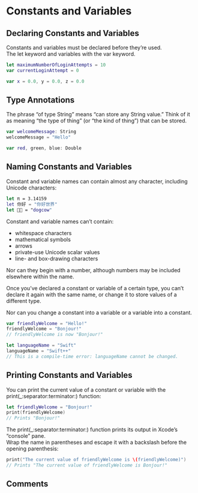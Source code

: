 # Constants and Variables

## Declaring Constants and Variables

Constants and variables must be declared before they’re used.  
The let keyword and variables with the var keyword.

```swift
let maximumNumberOfLoginAttempts = 10
var currentLoginAttempt = 0

var x = 0.0, y = 0.0, z = 0.0
```

## Type Annotations

The phrase “of type String” means “can store any String value.” Think of it as meaning “the type of thing” (or “the kind of thing”) that can be stored.

```swift
var welcomeMessage: String
welcomeMessage = "Hello"
```

```swift
var red, green, blue: Double
```

## Naming Constants and Variables
Constant and variable names can contain almost any character, including Unicode characters:

```swift
let π = 3.14159
let 你好 = "你好世界"
let 🐶🐮 = "dogcow"
```

Constant and variable names can’t contain:
- whitespace characters
- mathematical symbols
- arrows
- private-use Unicode scalar values
- line- and box-drawing characters

Nor can they begin with a number, although numbers may be included elsewhere within the name.  

Once you’ve declared a constant or variable of a certain type, you can’t declare it again with 
the same name, or change it to store values of a different type.  

Nor can you change a constant into a variable or a variable into a constant.

```swift
var friendlyWelcome = "Hello!"
friendlyWelcome = "Bonjour!"
// friendlyWelcome is now "Bonjour!"
```

```swift
let languageName = "Swift"
languageName = "Swift++"
// This is a compile-time error: languageName cannot be changed.
```

## Printing Constants and Variables
You can print the current value of a constant or variable with the print(_:separator:terminator:) function:

```swift
let friendlyWelcome = "Bonjour!"
print(friendlyWelcome)
// Prints "Bonjour!"
```

The print(_:separator:terminator:) function prints its output in Xcode’s “console” pane.  
Wrap the name in parentheses and escape it with a backslash before the opening parenthesis:

```swift
print("The current value of friendlyWelcome is \(friendlyWelcome)")
// Prints "The current value of friendlyWelcome is Bonjour!"
```

## Comments






